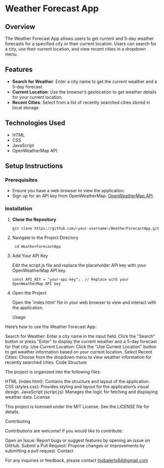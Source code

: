 # Weather Forecast App

## Overview

The Weather Forecast App allows users to get current and 5-day weather forecasts for a specified city or their current location. Users can search for a city, use their current location, and view recent cities in a dropdown menu.

## Features

- **Search for Weather**: Enter a city name to get the current weather and a 5-day forecast.
- **Current Location**: Use the browser’s geolocation to get weather details for your current location.
- **Recent Cities**: Select from a list of recently searched cities stored in local storage.

## Technologies Used

- HTML
- CSS
- JavaScript
- OpenWeatherMap API

## Setup Instructions

### Prerequisites

- Ensure you have a web browser to view the application.
- Sign up for an API key from OpenWeatherMap: [OpenWeatherMap API](https://openweathermap.org/api).

### Installation

1. **Clone the Repository**

   ```bash
   git clone https://github.com/<your-username>/WeatherForecastApp.git

2. Navigate to the Project Directory

        cd WeatherForecastApp
   
3. Add Your API Key

    Edit the script.js file and replace the placeholder API key with your OpenWeatherMap API key.

       const API_KEY = "your-api-key";  // Replace with your OpenWeatherMap API key

4. Open the Project

    Open the 'index.html' file in your web browser to view and interact with the application.


   Usage

Here’s how to use the Weather Forecast App:

Search for Weather:
Enter a city name in the input field.
Click the "Search" button or press "Enter" to display the current weather and a 5-day forecast for that city.
Use Current Location:
Click the "Use Current Location" button to get weather information based on your current location.
Select Recent Cities:
Choose from the dropdown menu to view weather information for recently searched cities.
Code Structure

The project is organized into the following files:

HTML (index.html): Contains the structure and layout of the application.
CSS (styles.css): Provides styling and layout for the application’s visual design.
JavaScript (script.js): Manages the logic for fetching and displaying weather data.
License

This project is licensed under the MIT License. See the LICENSE file for details.

Contributing

Contributions are welcome! If you would like to contribute:

Open an Issue: Report bugs or suggest features by opening an issue on GitHub.
Submit a Pull Request: Propose changes or improvements by submitting a pull request.
Contact

For any inquiries or feedback, please contact itjobalerts84@gmail.com

   
